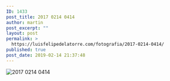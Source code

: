 ```yaml
---
ID: 1433
post_title: 2017 0214 0414
author: martin
post_excerpt: ""
layout: post
permalink: >
  https://luisfelipedelatorre.com/fotografia/2017-0214-0414/
published: true
post_date: 2019-02-14 21:37:48
---
```

<p><img src="https://luisfelipedelatorre.com/wp-content/uploads/2019/02/2017-0214-0414-1024x678.jpg" alt="2017 0214 0414"/></p>